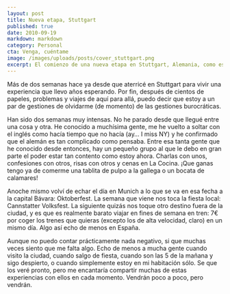 ```yaml
---
layout: post
title: Nueva etapa, Stuttgart
published: true
date: 2010-09-19
markdown: markdown
category: Personal
cta: Venga, cuéntame
image: /images/uploads/posts/cover_stuttgart.png
excerpt: El comienzo de una nueva etapa en Stuttgart, Alemania, como estudiante ERASMUS.
---
```


Más de dos semanas hace ya desde que aterricé en Stuttgart para vivir una experiencia que llevo años esperando. Por fin,
después de cientos de papeles, problemas y viajes de aquí para allá, puedo decir que estoy a un par de gestiones de
olvidarme (de momento) de las gestiones burocráticas.

Han sido dos semanas muy intensas. No he parado desde que llegué entre una cosa y otra. He conocido a muchísima gente,
me he vuelto a soltar con el inglés como hacía tiempo que no hacía (ay… I miss NY) y he confirmado que el alemán es tan
complicado como pensaba. Entre esa tanta gente que he conocido desde entonces, hay un pequeño grupo al que le debo en
gran parte el poder estar tan contento como estoy ahora. Charlas con unos, confesiones con otros, risas con otros y
cenas en La Cocina. ¡Que ganas tengo ya de comerme una tablita de pulpo a la gallega o un bocata de calamares!

Anoche mismo volví de echar el día en Munich a lo que se va en esa fecha a la capital Bávara: Oktoberfest. La semana que
viene nos toca la fiesta local: Cannstatter Volksfest. La siguiente quizás nos toque otro destino fuera de la ciudad, y
es que es realmente barato viajar en fines de semana en tren: 7€ por coger los trenes que quieras (excepto los de alta
velocidad, claro) en un mismo día. Algo así echo de menos en España.

Aunque no puedo contar prácticamente nada negativo, si que muchas veces siento que me falta algo. Echo de menos a mucha
gente cuando visito la ciudad, cuando salgo de fiesta, cuando son las 5 de la mañana y sigo despierto, o cuando
simplemente estoy en mi habitación sólo. Se que los veré pronto, pero me encantaría compartir muchas de estas
experiencias con ellos en cada momento. Vendrán poco a poco, pero vendrán.
